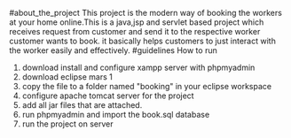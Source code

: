 #about_the_project
This project is the modern way of booking the workers at your home online.This is a java,jsp and servlet based project which receives request from customer and send it to the respective worker customer wants to book. it basically helps customers to just interact with the worker easily and effectively.
#guidelines
How to run
1. download install and configure xampp server with phpmyadmin
2. download eclipse mars 1
3. copy the file to a folder named "booking" in your eclipse workspace
4. configure apache tomcat server for the project
5. add all jar files that are attached.
6. run phpmyadmin and import the book.sql database
7. run the project on server
